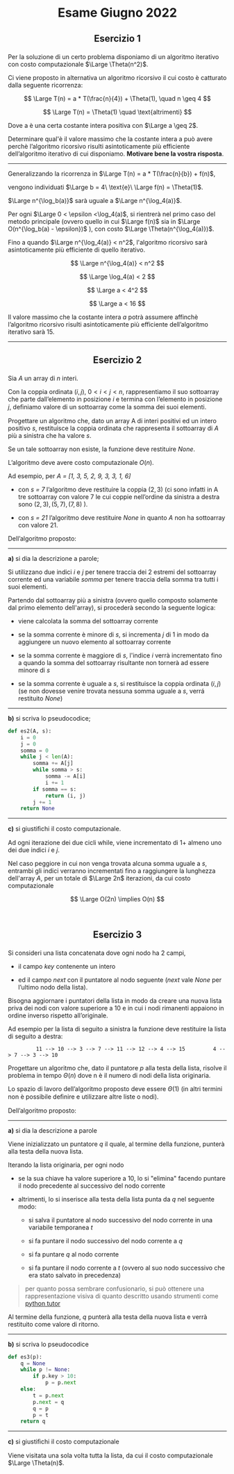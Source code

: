 # <p align="center"> Esame Giugno 2022 </p>

## <p align="center"> Esercizio 1 </p>

Per la soluzione di un certo problema disponiamo di un algoritmo iterativo con costo computazionale $\Large \Theta(n^2)$.

Ci viene proposto in alternativa un algoritmo ricorsivo il cui costo è catturato dalla seguente ricorrenza:

$$
    \Large T(n) = a * T(\frac{n}{4}) + \Theta(1), \quad n \geq 4
$$

$$
    \Large T(n) = \Theta(1) \quad \text{altrimenti}
$$

Dove a è una certa costante intera positiva con $\Large a \geq 2$.

Determinare qual'è il valore massimo che la costante intera a può avere perchè l’algoritmo ricorsivo risulti asintoticamente più efficiente dell’algoritmo iterativo di cui disponiamo. **Motivare bene la vostra risposta**.

---

Generalizzando la ricorrenza in $\Large T(n) = a * T(\frac{n}{b}) + f(n)$,

vengono individuati $\Large b = 4\ \text{e}\ \Large f(n) = \Theta(1)$.

$\Large n^{\log_b(a)}$ sarà uguale a $\Large n^{\log_4(a)}$.

Per ogni $\Large 0 < \epsilon <\log_4(a)$, si rientrerà nel primo caso del metodo principale (ovvero quello in cui $\Large f(n)$ sia in $\Large O(n^{\log_b(a) - \epsilon})$ ), con costo $\Large \Theta(n^{\log_4(a)})$.

Fino a quando $\Large n^{\log_4(a)} < n^2$, l'algoritmo ricorsivo sarà asintoticamente più efficiente di quello iterativo.

$$
    \Large n^{\log_4(a)} < n^2
$$

$$
    \Large \log_4(a) < 2
$$

$$
    \Large a < 4^2
$$

$$
    \Large a < 16
$$

Il valore massimo che la costante intera *a* potrà assumere affinchè l’algoritmo ricorsivo risulti asintoticamente più efficiente dell’algoritmo iterativo sarà 15.

---

## <p align="center"> Esercizio 2 </p>

Sia *A* un array di *n* interi.

Con la coppia ordinata $(i, j),\ 0 < i < j < n,$ rappresentiamo il suo sottoarray che parte dall’elemento in posizione *i* e termina con l’elemento in posizione *j*, deﬁniamo valore di un sottoarray come la somma dei suoi elementi.

Progettare un algoritmo che, dato un array A di interi positivi ed un intero positivo *s*, restituisce la coppia ordinata che rappresenta il sottoarray di *A* più a sinistra che ha valore *s*.

Se un tale sottoarray non esiste, la funzione deve restituire *None*.

L’algoritmo deve avere costo computazionale $O(n)$.

Ad esempio, per *A = [1, 3, 5, 2, 9, 3, 3, 1, 6]*

- con *s = 7* l’algoritmo deve restituire la coppia $(2, 3)$ (ci sono infatti in A tre sottoarray con valore 7 le cui coppie nell’ordine da sinistra a destra sono $(2, 3), (5, 7), (7, 8)$ ).

- con *s = 21* l’algoritmo deve restituire *None* in quanto *A* non ha sottoarray con valore 21.

Dell’algoritmo proposto:

---

**a)** si dia la descrizione a parole;

Si utilizzano due indici *i* e *j* per tenere traccia dei 2 estremi del sottoarray corrente ed una variabile *somma* per tenere traccia della somma tra tutti i suoi elementi.

Partendo dal sottoarray più a sinistra (ovvero quello composto solamente dal primo elemento dell'array), si procederà secondo la seguente logica:

- viene calcolata la somma del sottoarray corrente

- se la somma corrente è minore di *s*, si incrementa *j* di 1 in modo da aggiungere un nuovo elemento al sottoarray corrente

- se la somma corrente è maggiore di *s*, l'indice *i* verrà incrementato fino a quando la somma del sottoarray risultante non tornerà ad essere minore di *s*

- se la somma corrente è uguale a *s*, si restituisce la coppia ordinata $(i, j)$ (se non dovesse venire trovata nessuna somma uguale a *s*, verrá restituito *None*)

---

**b)** si scriva lo pseudocodice;

```python
def es2(A, s):
    i = 0
    j = 0
    somma = 0
    while j < len(A):
        somma += A[j]
        while somma > s:
            somma -= A[i]
            i += 1
        if somma == s:
            return (i, j)
        j += 1
    return None
```

---

**c)** si giustiﬁchi il costo computazionale.

Ad ogni iterazione dei due cicli while, viene incrementato di 1+ almeno uno dei due indici *i* e *j*.

Nel caso peggiore in cui non venga trovata alcuna somma uguale a *s*, entrambi gli indici verranno incrementati fino a raggiungere la lunghezza dell'array *A*, per un totale di $\Large 2n$ iterazioni, da cui costo computazionale 

$$
    \Large O(2n) \implies O(n)
$$

<br>

## <p align="center"> Esercizio 3 </p>

Si consideri una lista concatenata dove ogni nodo ha 2 campi,

- il campo *key* contenente un intero

- ed il campo *next* con il puntatore al nodo seguente (*next* vale *None* per l’ultimo nodo della lista).

Bisogna aggiornare i puntatori della lista in modo da creare una nuova lista priva dei nodi con valore superiore a 10 e in cui i nodi rimanenti appaiono in ordine inverso rispetto all’originale.

Ad esempio per la lista di seguito a sinistra la funzione deve restituire la lista di seguito a destra:

             11 --> 10 --> 3 --> 7 --> 11 --> 12 --> 4 --> 15         4 --> 7 --> 3 --> 10

Progettare un algoritmo che, dato il puntatore *p* alla testa della lista, risolve il problema in tempo $\Theta(n)$ dove n è il numero di nodi della lista originaria.

Lo spazio di lavoro dell’algoritmo proposto deve essere $\Theta(1)$ (in altri termini non è possibile deﬁnire e utilizzare altre liste o nodi).

Dell’algoritmo proposto:

---

**a)** si dia la descrizione a parole

Viene inizializzato un puntatore *q* il quale, al termine della funzione, punterà alla testa della nuova lista.

Iterando la lista originaria, per ogni nodo

- se la sua chiave ha valore superiore a 10, lo si "elimina" facendo puntare il nodo precedente al successivo del nodo corrente

- altrimenti, lo si inserisce alla testa della lista punta da *q* nel seguente modo:

    - si salva il puntatore al nodo successivo del nodo corrente in una variabile temporanea *t*

    - si fa puntare il nodo successivo del nodo corrente a *q*

    - si fa puntare *q* al nodo corrente

    - si fa puntare il nodo corrente a *t* (ovvero al suo nodo successivo che era stato salvato in precedenza)

> per quanto possa sembrare confusionario, si può ottenere una rappresentazione visiva di quanto descritto usando strumenti come [python tutor](http://pythontutor.com/visualize.html#mode=edit)

Al termine della funzione, *q* punterà alla testa della nuova lista e verrà restituito come valore di ritorno.

---

**b)** si scriva lo pseudocodice

```python
def es3(p):
    q = None
    while p != None:
        if p.key > 10:
            p = p.next
    else:
        t = p.next
        p.next = q
        q = p
        p = t
    return q
```

---

**c)** si giustiﬁchi il costo computazionale

Viene visitata una sola volta tutta la lista, da cui il costo computazionale $\Large \Theta(n)$.
